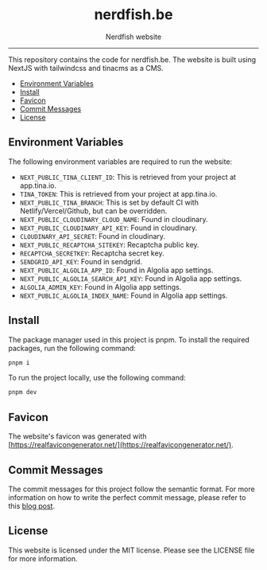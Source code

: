 <div align="center">
<h1>nerdfish.be</h1>

<p>Nerdfish website</p>
</div>

---

This repository contains the code for nerdfish.be. The website is built using NextJS with tailwindcss and tinacms as a CMS.


<!-- START doctoc generated TOC please keep comment here to allow auto update -->
<!-- DON'T EDIT THIS SECTION, INSTEAD RE-RUN doctoc TO UPDATE -->


- [Environment Variables](#environment-variables)
- [Install](#install)
- [Favicon](#favicon)
- [Commit Messages](#commit-messages)
- [License](#license)

<!-- END doctoc generated TOC please keep comment here to allow auto update -->


## Environment Variables
The following environment variables are required to run the website:

* `NEXT_PUBLIC_TINA_CLIENT_ID`: This is retrieved from your project at app.tina.io.
* `TINA_TOKEN`: This is retrieved from your project at app.tina.io.
* `NEXT_PUBLIC_TINA_BRANCH`: This is set by default CI with Netlify/Vercel/Github, but can be overridden.
* `NEXT_PUBLIC_CLOUDINARY_CLOUD_NAME`: Found in cloudinary.
* `NEXT_PUBLIC_CLOUDINARY_API_KEY`: Found in cloudinary.
* `CLOUDINARY_API_SECRET`: Found in cloudinary.
* `NEXT_PUBLIC_RECAPTCHA_SITEKEY`: Recaptcha public key.
* `RECAPTCHA_SECRETKEY`: Recaptcha secret key.
* `SENDGRID_API_KEY`: Found in sendgrid.
* `NEXT_PUBLIC_ALGOLIA_APP_ID`: Found in Algolia app settings.
* `NEXT_PUBLIC_ALGOLIA_SEARCH_API_KEY`: Found in Algolia app settings.
* `ALGOLIA_ADMIN_KEY`: Found in Algolia app settings.
* `NEXT_PUBLIC_ALGOLIA_INDEX_NAME`: Found in Algolia app settings.

## Install
The package manager used in this project is pnpm. To install the required packages, run the following command:

```bash
pnpm i
```

To run the project locally, use the following command:

```bash
pnpm dev
```

## Favicon
The website's favicon was generated with [https://realfavicongenerator.net/](https://realfavicongenerator.net/).

## Commit Messages
The commit messages for this project follow the semantic format. For more information on how to write the perfect commit message, please refer to this [blog post](https://www.nerdfish.be/blog/2022/02/writing-the-perfect-git-commit-message).

## License
This website is licensed under the MIT license. Please see the LICENSE file for more information.
